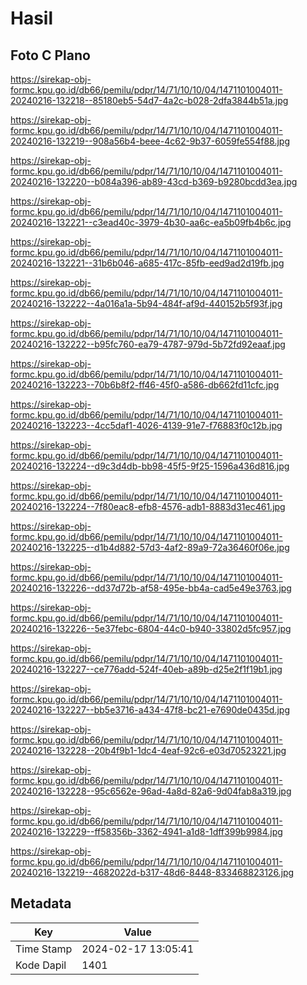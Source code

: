 # Hasil

## Foto C Plano

https://sirekap-obj-formc.kpu.go.id/db66/pemilu/pdpr/14/71/10/10/04/1471101004011-20240216-132218--85180eb5-54d7-4a2c-b028-2dfa3844b51a.jpg

https://sirekap-obj-formc.kpu.go.id/db66/pemilu/pdpr/14/71/10/10/04/1471101004011-20240216-132219--908a56b4-beee-4c62-9b37-6059fe554f88.jpg

https://sirekap-obj-formc.kpu.go.id/db66/pemilu/pdpr/14/71/10/10/04/1471101004011-20240216-132220--b084a396-ab89-43cd-b369-b9280bcdd3ea.jpg

https://sirekap-obj-formc.kpu.go.id/db66/pemilu/pdpr/14/71/10/10/04/1471101004011-20240216-132221--c3ead40c-3979-4b30-aa6c-ea5b09fb4b6c.jpg

https://sirekap-obj-formc.kpu.go.id/db66/pemilu/pdpr/14/71/10/10/04/1471101004011-20240216-132221--31b6b046-a685-417c-85fb-eed9ad2d19fb.jpg

https://sirekap-obj-formc.kpu.go.id/db66/pemilu/pdpr/14/71/10/10/04/1471101004011-20240216-132222--4a016a1a-5b94-484f-af9d-440152b5f93f.jpg

https://sirekap-obj-formc.kpu.go.id/db66/pemilu/pdpr/14/71/10/10/04/1471101004011-20240216-132222--b95fc760-ea79-4787-979d-5b72fd92eaaf.jpg

https://sirekap-obj-formc.kpu.go.id/db66/pemilu/pdpr/14/71/10/10/04/1471101004011-20240216-132223--70b6b8f2-ff46-45f0-a586-db662fd11cfc.jpg

https://sirekap-obj-formc.kpu.go.id/db66/pemilu/pdpr/14/71/10/10/04/1471101004011-20240216-132223--4cc5daf1-4026-4139-91e7-f76883f0c12b.jpg

https://sirekap-obj-formc.kpu.go.id/db66/pemilu/pdpr/14/71/10/10/04/1471101004011-20240216-132224--d9c3d4db-bb98-45f5-9f25-1596a436d816.jpg

https://sirekap-obj-formc.kpu.go.id/db66/pemilu/pdpr/14/71/10/10/04/1471101004011-20240216-132224--7f80eac8-efb8-4576-adb1-8883d31ec461.jpg

https://sirekap-obj-formc.kpu.go.id/db66/pemilu/pdpr/14/71/10/10/04/1471101004011-20240216-132225--d1b4d882-57d3-4af2-89a9-72a36460f06e.jpg

https://sirekap-obj-formc.kpu.go.id/db66/pemilu/pdpr/14/71/10/10/04/1471101004011-20240216-132226--dd37d72b-af58-495e-bb4a-cad5e49e3763.jpg

https://sirekap-obj-formc.kpu.go.id/db66/pemilu/pdpr/14/71/10/10/04/1471101004011-20240216-132226--5e37febc-6804-44c0-b940-33802d5fc957.jpg

https://sirekap-obj-formc.kpu.go.id/db66/pemilu/pdpr/14/71/10/10/04/1471101004011-20240216-132227--ce776add-524f-40eb-a89b-d25e2f1f19b1.jpg

https://sirekap-obj-formc.kpu.go.id/db66/pemilu/pdpr/14/71/10/10/04/1471101004011-20240216-132227--bb5e3716-a434-47f8-bc21-e7690de0435d.jpg

https://sirekap-obj-formc.kpu.go.id/db66/pemilu/pdpr/14/71/10/10/04/1471101004011-20240216-132228--20b4f9b1-1dc4-4eaf-92c6-e03d70523221.jpg

https://sirekap-obj-formc.kpu.go.id/db66/pemilu/pdpr/14/71/10/10/04/1471101004011-20240216-132228--95c6562e-96ad-4a8d-82a6-9d04fab8a319.jpg

https://sirekap-obj-formc.kpu.go.id/db66/pemilu/pdpr/14/71/10/10/04/1471101004011-20240216-132229--ff58356b-3362-4941-a1d8-1dff399b9984.jpg

https://sirekap-obj-formc.kpu.go.id/db66/pemilu/pdpr/14/71/10/10/04/1471101004011-20240216-132219--4682022d-b317-48d6-8448-833468823126.jpg


## Metadata

| Key        | Value               |
| ---------- | ------------------- |
| Time Stamp | 2024-02-17 13:05:41 |
| Kode Dapil | 1401                |



